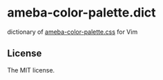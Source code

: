 # ameba-color-palette.dict

dictionary of [ameba-color-palette.css](https://github.com/openameba/ameba-color-palette.css) for Vim

## License

The MIT license.

